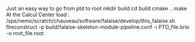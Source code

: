 Just an easy way to go from ptd to root 
mkdir build
cd build 
cmake ..
make
At the Calcul Center load : /sps/nemo/scratch/chauveau/software/falaise/develop/this_falaise.sh
flreconstruct -p build/falaise-skeleton-module-pipeline.conf -i PTD_file.brio -o root_file.root
